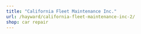 ```yaml
---
title: "California Fleet Maintenance Inc."
url: /hayward/california-fleet-maintenance-inc-2/
shop: car repair
---
```

